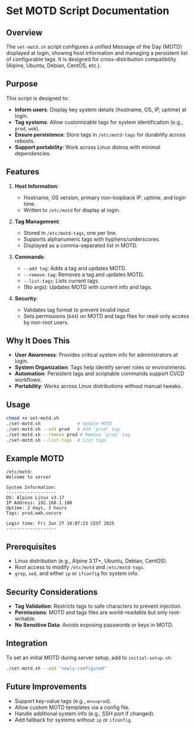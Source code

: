 # Set MOTD Script Documentation

## Overview
The `set-motd.sh` script configures a unified Message of the Day (MOTD) displayed at login, showing host information and managing a persistent list of configurable tags. It is designed for cross-distribution compatibility (Alpine, Ubuntu, Debian, CentOS, etc.).

## Purpose
This script is designed to:
- **Inform users**: Display key system details (hostname, OS, IP, uptime) at login.
- **Tag systems**: Allow customizable tags for system identification (e.g., `prod`, `web`).
- **Ensure persistence**: Store tags in `/etc/motd-tags` for durability across reboots.
- **Support portability**: Work across Linux distros with minimal dependencies.

## Features
1. **Host Information**:
   - Hostname, OS version, primary non-loopback IP, uptime, and login time.
   - Written to `/etc/motd` for display at login.

2. **Tag Management**:
   - Stored in `/etc/motd-tags`, one per line.
   - Supports alphanumeric tags with hyphens/underscores.
   - Displayed as a comma-separated list in MOTD.

3. **Commands**:
   - `--add tag`: Adds a tag and updates MOTD.
   - `--remove tag`: Removes a tag and updates MOTD.
   - `--list-tags`: Lists current tags.
   - (No args): Updates MOTD with current info and tags.

4. **Security**:
   - Validates tag format to prevent invalid input.
   - Sets permissions (`644`) on MOTD and tags files for read-only access by non-root users.

## Why It Does This
- **User Awareness**: Provides critical system info for administrators at login.
- **System Organization**: Tags help identify server roles or environments.
- **Automation**: Persistent tags and scriptable commands support CI/CD workflows.
- **Portability**: Works across Linux distributions without manual tweaks.

## Usage
```bash
chmod +x set-motd.sh
./set-motd.sh              # Update MOTD
./set-motd.sh --add prod   # Add 'prod' tag
./set-motd.sh --remove prod # Remove 'prod' tag
./set-motd.sh --list-tags  # List tags
```

## Example MOTD
```
/etc/motd:
Welcome to server

System Information:
-------------------
OS: Alpine Linux v3.17
IP Address: 192.168.1.100
Uptime: 2 days, 3 hours
Tags: prod,web,secure

Login time: Fri Jun 27 18:07:23 CEST 2025
-------------------
```

## Prerequisites
- Linux distribution (e.g., Alpine 3.17+, Ubuntu, Debian, CentOS).
- Root access to modify `/etc/motd` and `/etc/motd-tags`.
- `grep`, `sed`, and either `ip` or `ifconfig` for system info.

## Security Considerations
- **Tag Validation**: Restricts tags to safe characters to prevent injection.
- **Permissions**: MOTD and tags files are world-readable but only root-writable.
- **No Sensitive Data**: Avoids exposing passwords or keys in MOTD.

## Integration
To set an initial MOTD during server setup, add to `initial-setup.sh`:
```bash
./set-motd.sh --add "newly-configured"
```

## Future Improvements
- Support key-value tags (e.g., `env=prod`).
- Allow custom MOTD templates via a config file.
- Handle additional system info (e.g., SSH port if changed).
- Add fallback for systems without `ip` or `ifconfig`.